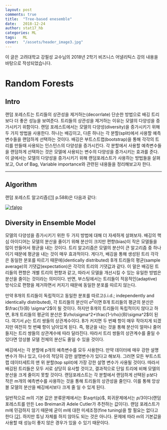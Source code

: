 ```yaml
---
layout: post
comments: true
title:  "Tree-based enesemble"
date:   2018-12-24
author: stat17_hb
categories: ML
tags:	ML
cover:  "/assets/header_image3.jpg"
---
```


이 글은 고려대학교 강필성 교수님의 2018년 2학기 비즈니스 어낼리틱스 강의 내용을 바탕으로 작성되었습니다.

# Random Forests

## Intro

랜덤 포레스트는 트리들의 상관성을 제거하는(decorrlate) 단순한 방법으로 배깅 트리보다 더 좋은 성능을 보여준다. 트리들의 상관성을 제거하는 이유는 모델의 다양성을 증가시키기 위함이다. 랜덤 포레스트에서는 모델의 다양성(diversity)을 증가시키기 위해 두 가지 방법을 사용한다. 하나는 배깅이고, 다른 하나는 각 분할(split)에서 사용할 예측변수들을 랜덤하게 선택하는 것이다. 배깅은 부트스트랩(bootstrap)을 통해 각각의 트리를 만들때 사용되는 인스턴스의 다양성을 증가시킨다. 각 분할에서 사용할 예측변수들을 랜덤하게 선택하는 것은 모델에 사용되는 변수의 다양성을 증가시키는 효과를 준다. 이 글에서는 모델의 다양성을 증가시키기 위해 랜덤포레스트가 사용하는 방법들을 살펴보고, Out of Bag, Variable importance와 관련된 내용들을 정리해보고자 한다.

---

## Algorithm

랜덤 포레스트 알고리즘([\[1\]][1] p.588)은 다음과 같다:

<a href="https://github.com/stat17-hb/stat17-hb.github.io/blob/master/assets/rfalgo.PNG?raw=true" data-lightbox="rfalgo" data-title="rfalgo">
  <img src="https://github.com/stat17-hb/stat17-hb.github.io/blob/master/assets/rfalgo.PNG?raw=true" title="rfalgo">
</a>

## Diversity in Ensemble Model

모델의 다양성을 증가시키기 위한 두 가지 방법에 대해 더 자세하게 살펴보자. 배깅의 핵심 아이디어는 모델의 분산을 줄이기 위해 분산이 크지만 편향(bias)이 작은 모델들을 많이 만들어서 평균을 내는 것이다. 트리 알고리즘은 모델의 분산이 큰 알고리즘 중 하나이기 때문에 평균을 내는 것이 매우 효과적이다. 게다가, 배깅을 통해 생성된 트리 각각은 동일한 분포를 따르기 때문에(identically distributed) B개 트리들의 평균(sample average)의 기댓값(expectation)은 각각의 트리의 기댓값과 같다. 이 말은 배깅된 트리들의 편향은 개별 트리의 편향과 같고, 따라서 모델을 개선시킬 수 있는 유일한 방법은 분산을 줄이는 것이라는 의미이다. 반면, 부스팅에서는 트리들이 적응적인(adaptive) 방식으로 편향을 제거하면서 커지기 때문에 동일한 분포를 따르지 않는다.

만약 B개의 트리들이 독립적이고 동일한 분포를 따르고(i.i.d.; independently and identically distributed), 각 트리들의 분산이 $\sigma^2$이면 B개 트리들의 평균의 분산은 $\frac{1}{B} \sigma^2$이 될 것이다. 하지만 B개의 트리들이 독립적이지 않다고 하면, B개 트리들의 평균의 분산은 $\rho\sigma^2+\frac{1-\rho}{B}\sigma^2$이 된다. 여기서 $\rho$는 트리 쌍들의 상관계수이다. B가 커지면 두 번째 항이 매우 작아지게 되겠지만 여전히 첫 번째 항이 남아있게 된다. 즉, 평균을 내는 것을 통해 분산이 얼마나 줄어들지는 트리 쌍들의 상관계수에 따라 달라진다. 따라서 트리 쌍들의 상관계수를 줄일 수 있다면 앙상블 모델 전체의 분산도 줄일 수 있을 것이다. 

배깅에서는 각 분할에 p개의 예측변수를 모두 사용한다. 만약 데이터에 매우 강한 설명변수가 하나 있고, 다수의 적당히 강한 설명변수가 있다고 해보자. 그러면 모든 부트스트랩 데이터세트의 맨 위 분할(top split)에 가장 강한 설명 변수가 사용될 것이다. 따라서 배깅된 트리들은 모두 서로 상당히 유사할 것이고, 결과적으로 단일 트리에 비해 모델의 분산을 크게 줄이지 못할 것이다. 랜덤포레스트는 각 분할에서 랜덤하게 선택된 p보다 작은 m개의 예측변수를 사용하는 것을 통해 트리들의 상관성을 줄인다. 이를 통해 앙상블 모델의 분산을 배깅에서보다 크게 줄 일 수 있게 된다.

일반적으로 m의 기본 값은 분류문제에서는 $\sqrt{p}$, 회귀문제에서는 $p/3$이다(랜덤 포레스트를 만든 Leo Breiman과 Adele Cutler가 추천하는 값이다). 랜덤 포레스트가 m에 민감하지 않기 때문에 굳이 m에 대한 미세조정(fine tuning)을 할 필요는 없다고 한다 [[2]](https://bmcbioinformatics.biomedcentral.com/articles/10.1186/1471-2105-7-3). 하지만 튜닝 자체를 하지 않아도 되는 것은 아니다. 문제에 따라 m의 기본값을 사용할 때 성능이 좋지 않은 경우가 있을 수 있기 때문이다.


[1]: https://web.stanford.edu/~hastie/ElemStatLearn/
